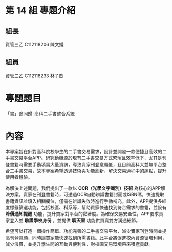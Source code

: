 # 第 14 組 專題介紹

## 組長
資管三乙 C112118206 陳文嬡
## 組員
資管三乙 C112118233 林子歆

# 專題題目
「書」途同歸-高科二手書整合系統

# 內容
本專案旨在針對高科院校學生的二手書交易需求，設計並開發一款便捷且高效的二手書交易平台APP。研究動機源於現有二手書交易方式繁瑣且效率低下，尤其是刊登書籍時需要手動填寫大量資訊，導致賣家刊登意願低，且目前高科大並無平台整合二手書交易，故本專案希望透過技術與功能創新，解決交易過程中的痛點，提升使用者體驗。

為解決上述問題，我們提出了一款以 **OCR（光學文字識別）技術** 為核心的APP解決方案。賣家在刊登書籍時，可透過OCR自動辨識書籍封面或ISBN碼，快速提取書籍資訊並填入相關欄位，僅需在辨識失敗時進行手動補充。此外，APP提供多維度標籤篩選功能，包括校區、科系等，幫助買家快速找到符合需求的書籍，並設有 **降價通知提醒** 功能，提升買家對平台的黏著度。為確保交易安全性，APP要求賣家登入並 **驗證學校身份** ，並提供 **聊天室** 功能供買賣雙方溝通細節。

希望可以打造一個操作簡單、功能完善的二手書交易平台，減少賣家刊登時間並提高刊登意願，同時讓買家能快速找到所需書籍。此平台將促進校內資源循環利用，減少浪費，並提升學生間的互動與便利性，對校園交易環境帶來積極貢獻。
